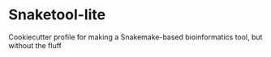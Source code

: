 # Snaketool-lite
Cookiecutter profile for making a Snakemake-based bioinformatics tool, but without the fluff
